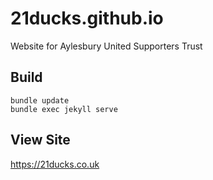 # 21ducks.github.io
Website for Aylesbury United Supporters Trust

## Build
```
bundle update
bundle exec jekyll serve
```

## View Site
https://21ducks.co.uk 
